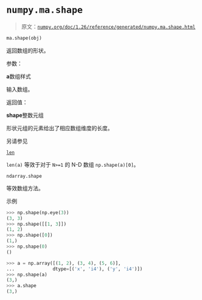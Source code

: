 # `numpy.ma.shape`

> 原文：[`numpy.org/doc/1.26/reference/generated/numpy.ma.shape.html`](https://numpy.org/doc/1.26/reference/generated/numpy.ma.shape.html)

```py
ma.shape(obj)
```

返回数组的形状。

参数：

**a**数组样式

输入数组。

返回值：

**shape**整数元组

形状元组的元素给出了相应数组维度的长度。

另请参见

[`len`](https://docs.python.org/3/library/functions.html#len "(在 Python v3.11)")

`len(a)` 等效于对于 `N>=1` 的 N-D 数组 `np.shape(a)[0]`。

`ndarray.shape`

等效数组方法。

示例

```py
>>> np.shape(np.eye(3))
(3, 3)
>>> np.shape([[1, 3]])
(1, 2)
>>> np.shape([0])
(1,)
>>> np.shape(0)
() 
```

```py
>>> a = np.array([(1, 2), (3, 4), (5, 6)],
...              dtype=[('x', 'i4'), ('y', 'i4')])
>>> np.shape(a)
(3,)
>>> a.shape
(3,) 
```
